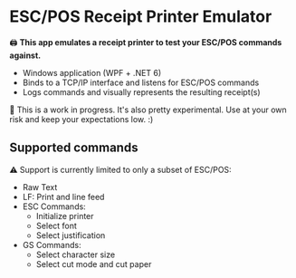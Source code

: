 ﻿# ESC/POS Receipt Printer Emulator

🖨️ **This app emulates a receipt printer to test your ESC/POS commands against.**

- Windows application (WPF + .NET 6)
- Binds to a TCP/IP interface and listens for ESC/POS commands
- Logs commands and visually represents the resulting receipt(s)

👷 This is a work in progress. It's also pretty experimental. Use at your own risk and keep your expectations low. :)

## Supported commands

⚠️ Support is currently limited to only a subset of ESC/POS:

- Raw Text
- LF: Print and line feed
- ESC Commands:
  - Initialize printer 
  - Select font
  - Select justification
- GS Commands:
  - Select character size
  - Select cut mode and cut paper